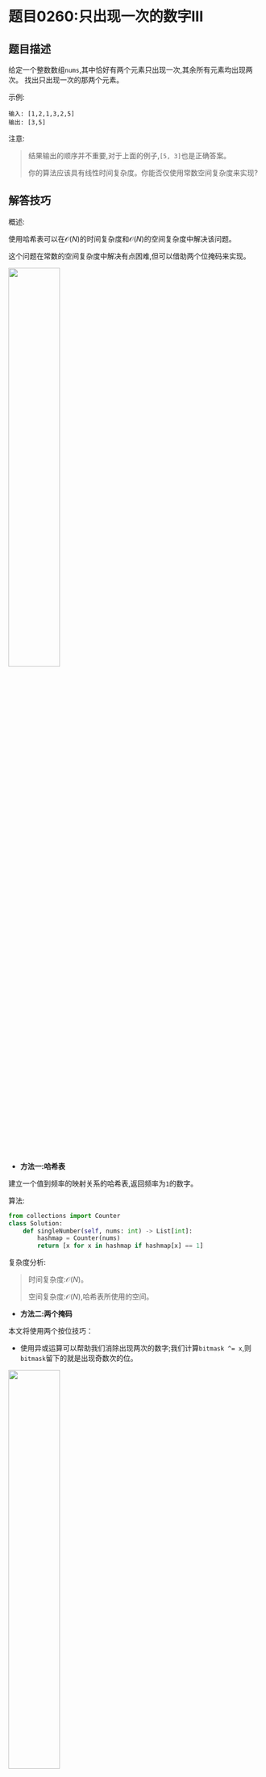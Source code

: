 # 题目0260:只出现一次的数字III

## 题目描述

给定一个整数数组`nums`,其中恰好有两个元素只出现一次,其余所有元素均出现两次。 找出只出现一次的那两个元素。

示例:

```
输入: [1,2,1,3,2,5]
输出: [3,5]
```

注意:

> 结果输出的顺序并不重要,对于上面的例子,`[5, 3]`也是正确答案。
> 
> 你的算法应该具有线性时间复杂度。你能否仅使用常数空间复杂度来实现?

## 解答技巧

概述:

使用哈希表可以在$\mathcal{O}(N)$的时间复杂度和$\mathcal{O}(N)$的空间复杂度中解决该问题。

这个问题在常数的空间复杂度中解决有点困难,但可以借助两个位掩码来实现。

<img src="http://imgconvert.csdnimg.cn/aHR0cHM6Ly9waWMubGVldGNvZGUtY24uY29tL0ZpZ3VyZXMvMjYwL3R3bzIucG5n?x-oss-process=image/format,png" style="width: 45%" > 

* **方法一:哈希表**

建立一个值到频率的映射关系的哈希表,返回频率为`1`的数字。

算法:

```python
from collections import Counter
class Solution:
    def singleNumber(self, nums: int) -> List[int]:
        hashmap = Counter(nums)
        return [x for x in hashmap if hashmap[x] == 1]
```

复杂度分析:

> 时间复杂度:$\mathcal{O}(N)$。
> 
> 空间复杂度:$\mathcal{O}(N)$,哈希表所使用的空间。

* **方法二:两个掩码**

本文将使用两个按位技巧：

- 使用异或运算可以帮助我们消除出现两次的数字;我们计算`bitmask ^= x`,则`bitmask`留下的就是出现奇数次的位。

<img src="http://imgconvert.csdnimg.cn/aHR0cHM6Ly9waWMubGVldGNvZGUtY24uY29tL0ZpZ3VyZXMvMjYwL3hvcjMucG5n?x-oss-process=image/format,png" style="width: 45%">

- `x & (-x)`是保留位中最右边`1`,且将其余的`1`设位`0`的方法。


<img src="https://imgconvert.csdnimg.cn/aHR0cHM6Ly9waWMubGVldGNvZGUtY24uY29tL0ZpZ3VyZXMvMjYwL2lzb2xhdGUzLnBuZw?x-oss-process=image/format,png" style="width: 45%">

**算法:**

首先计算`bitmask ^= x`,则`bitmask`不会保留出现两次数字的值,因为相同数字的异或值为`0`。但是`bitmask`会保留只出现一次的两个数字(`x`和`y`)之间的差异。

![](http://imgconvert.csdnimg.cn/aHR0cHM6Ly9waWMubGVldGNvZGUtY24uY29tL0ZpZ3VyZXMvMjYwL2RpZmZfbmV3LnBuZw?x-oss-process=image/format,png)


我们可以直接从`bitmask`中提取`x`和`y`吗?不能,但是我们可以用`bitmask`作为标记来分离`x`和`y`。

我们通过`bitmask & (-bitmask)`保留`bitmask`最右边的`1`,这个`1`要么来自`x`,要么来自`y`。

![](http://imgconvert.csdnimg.cn/aHR0cHM6Ly9waWMubGVldGNvZGUtY24uY29tL0ZpZ3VyZXMvMjYwL2lzb2xhdGUyX25ldy5wbmc?x-oss-process=image/format,png)

当我们找到了`x`,那么`y = bitmask^x`。

```python
class Solution:
    def singleNumber(self, nums: int) -> List[int]:
        # difference between two numbers (x and y) which were seen only once
        bitmask = 0
        for num in nums:
            bitmask ^= num
        
        # rightmost 1-bit diff between x and y
        diff = bitmask & (-bitmask)
        
        x = 0
        for num in nums:
            # bitmask which will contain only x
            if num & diff:
                x ^= num
        
        return [x, bitmask^x]
```

复杂度分析:

> 时间复杂度:$\mathcal{O}(N)$的时间遍历输入数组。
> 
> 空间复杂度:$\mathcal{O}(1)$。
